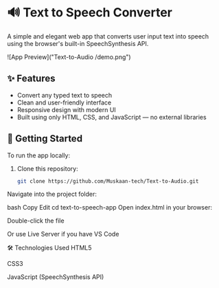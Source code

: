 # 🔊 Text to Speech Converter

A simple and elegant web app that converts user input text into speech using the browser's built-in SpeechSynthesis API.

![App Preview]("Text-to-Audio
/demo.png")


## ✨ Features

- Convert any typed text to speech
- Clean and user-friendly interface
- Responsive design with modern UI
- Built using only HTML, CSS, and JavaScript — no external libraries


## 🚀 Getting Started

To run the app locally:

1. Clone this repository:
   ```bash
   git clone https://github.com/Muskaan-tech/Text-to-Audio.git
Navigate into the project folder:

bash
Copy
Edit
cd text-to-speech-app
Open index.html in your browser:

Double-click the file

Or use Live Server if you have VS Code

🛠 Technologies Used
HTML5

CSS3

JavaScript (SpeechSynthesis API)
